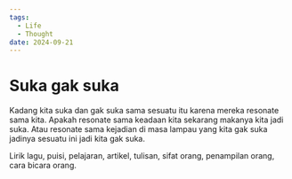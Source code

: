 ```yaml
---
tags:
  - Life
  - Thought
date: 2024-09-21
---
```


# Suka gak suka

Kadang kita suka dan gak suka sama sesuatu itu karena mereka resonate sama kita. Apakah resonate sama keadaan kita sekarang makanya kita jadi suka. Atau resonate sama kejadian di masa lampau yang kita gak suka jadinya sesuatu ini jadi kita gak suka.

Lirik lagu, puisi, pelajaran, artikel, tulisan, sifat orang, penampilan orang, cara bicara orang.

